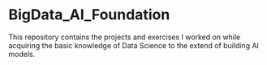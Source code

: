 # BigData_AI_Foundation
This repository contains the projects and exercises I worked on while acquiring the basic knowledge of Data Science to the extend of building AI models.
